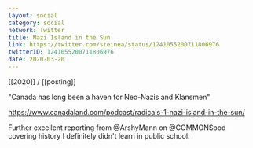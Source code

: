 ```yaml
---
layout: social
category: social
network: Twitter
title: Nazi Island in the Sun
link: https://twitter.com/steinea/status/1241055200711806976
twitterID: 1241055200711806976
date: 2020-03-20
---
```


[[2020]] / [[posting]]

"Canada has long been a haven for Neo-Nazis and Klansmen"

<https://www.canadaland.com/podcast/radicals-1-nazi-island-in-the-sun/>

Further excellent reporting from @ArshyMann on @COMMONSpod covering history I definitely didn't learn in public school.

